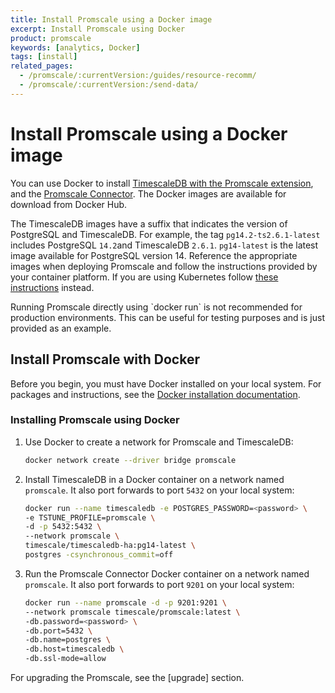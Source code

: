 ```yaml
---
title: Install Promscale using a Docker image
excerpt: Install Promscale using Docker
product: promscale
keywords: [analytics, Docker]
tags: [install]
related_pages:
  - /promscale/:currentVersion:/guides/resource-recomm/
  - /promscale/:currentVersion:/send-data/
---
```


# Install Promscale using a Docker image

You can use Docker to install
[TimescaleDB with the Promscale extension][timescaledb-docker-image],
and the [Promscale Connector][promscale-docker-image].
The Docker images are available for download from Docker Hub.

The TimescaleDB images have a suffix that indicates the version of PostgreSQL
and TimescaleDB. For example, the tag `pg14.2-ts2.6.1-latest` includes
PostgreSQL `14.2`and TimescaleDB `2.6.1`. `pg14-latest` is the latest image
available for PostgreSQL version 14. Reference the appropriate images when
deploying Promscale and follow the instructions provided by your container
platform. If you are using Kubernetes follow
[these instructions][promscale-install-kubernetes] instead.

<highlight type="important">
Running Promscale directly using `docker run` is not recommended for production
environments. This can be useful for testing purposes and is just provided as an
example.
</highlight>

## Install Promscale with Docker

Before you begin, you must have Docker installed on your local system. For
packages and instructions, see the [Docker installation documentation][docker-install].

<procedure>

### Installing Promscale using Docker

1.  Use Docker to create a network for Promscale and TimescaleDB:

    ```bash
    docker network create --driver bridge promscale
    ```

1.  Install TimescaleDB in a Docker container on a network named `promscale`. It
    also port forwards to port `5432` on your local system:

    ```bash
    docker run --name timescaledb -e POSTGRES_PASSWORD=<password> \
    -e TSTUNE_PROFILE=promscale \
    -d -p 5432:5432 \
    --network promscale \
    timescale/timescaledb-ha:pg14-latest \
    postgres -csynchronous_commit=off
    ```

1.  Run the Promscale Connector Docker container on a network named `promscale`.
    It also port forwards to port `9201` on your local system:

    ```bash
    docker run --name promscale -d -p 9201:9201 \
    --network promscale timescale/promscale:latest \
    -db.password=<password> \
    -db.port=5432 \
    -db.name=postgres \
    -db.host=timescaledb \
    -db.ssl-mode=allow
    ```

</procedure>

<PromscaleSendData />

For upgrading the Promscale, see the [upgrade] section.

[docker-install]: https://docs.docker.com/get-docker/
[promscale-docker-image]: https://hub.docker.com/r/timescale/promscale/tags
[timescaledb-docker-image]: https://hub.docker.com/r/timescale/timescaledb-ha/tags
[promscale-install-kubernetes]: /promscale/:currentVersion:/installation/kubernetes/
